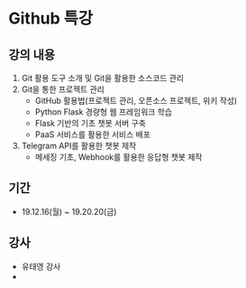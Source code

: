 # Github 특강 

## 강의 내용

1. Git 활용 도구 소개 및 Git을 활용한 소스코드 관리
2. Git을 통한 프로젝트 관리
   - GitHub 활용법(프로젝트 관리, 오픈소스 프로젝트, 위키 작성)
   - Python Flask 경량형 웹 프레임워크 학습
   - Flask 기반의 기초 챗봇 서버 구축
   - PaaS 서비스를 활용한 서비스 배포
3. Telegram API를 활용한 챗봇 제작
   - 메세징 기초, Webhook를 활용한 응답형 챗봇 제작
## 기간

* 19.12.16(월) ~ 19.20.20(금)



## 강사

* 유태영 강사
* 